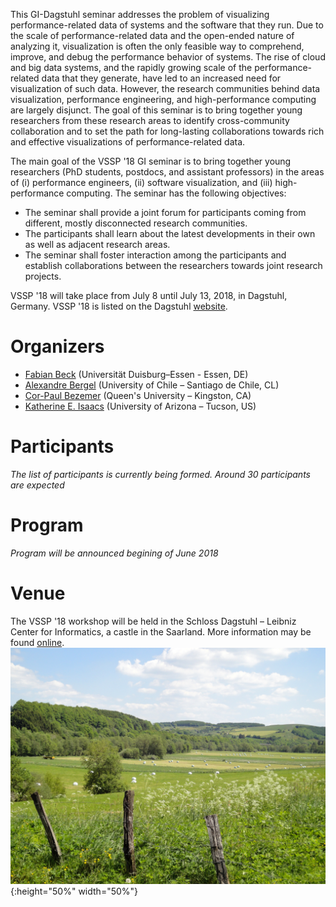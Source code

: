 This GI-Dagstuhl seminar addresses the problem of visualizing performance-related data of systems and the software that they run. Due to the scale of performance-related data and the open-ended nature of analyzing it, visualization is often the only feasible way to comprehend, improve, and debug the performance behavior of systems. The rise of cloud and big data systems, and the rapidly growing scale of the performance-related data that they generate, have led to an increased need for visualization of such data. However, the research communities behind data visualization, performance engineering, and high-performance computing are largely disjunct. The goal of this seminar is to bring together young researchers from these research areas to identify cross-community collaboration and to set the path for long-lasting collaborations towards rich and effective visualizations of performance-related data.

The main goal of the VSSP '18 GI seminar is to bring together young researchers (PhD students, postdocs, and assistant professors) in the areas of (i) performance engineers, (ii) software visualization, and (iii) high-performance computing. The seminar has the following objectives:
- The seminar shall provide a joint forum for participants coming from different, mostly disconnected research communities.
- The participants shall learn about the latest developments in their own as well as adjacent research areas.
- The seminar shall foster interaction among the participants and establish collaborations between the researchers towards joint research projects.

VSSP '18 will take place from July 8 until July 13, 2018, in Dagstuhl, Germany. VSSP '18 is listed on the Dagstuhl [website](http://www.dagstuhl.de/no_cache/en/program/calendar/evhp/?semnr=18283).

# Organizers
- [Fabian Beck](https://www.vis.wiwi.uni-due.de/en/team/fabian-beck/) (Universität Duisburg–Essen - Essen, DE)
- [Alexandre Bergel](http://bergel.eu) (University of Chile – Santiago de Chile, CL)
- [Cor-Paul Bezemer](http://sailhome.cs.queensu.ca/~corpaul/) (Queen's University – Kingston, CA)
- [Katherine E. Isaacs](http://hdc.cs.arizona.edu/mamba_home/~kisaacs) (University of Arizona – Tucson, US)

# Participants

*The list of participants is currently being formed. Around 30 participants are expected*

# Program

*Program will be announced begining of June 2018*

# Venue

The VSSP '18 workshop will be held in the Schloss Dagstuhl – Leibniz Center for Informatics, a castle in the Saarland. More information may be found [online](http://www.dagstuhl.de/en/about-dagstuhl/).
![alt txt](img/DSC00719.jpg){:height="50%" width="50%"}
